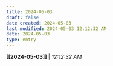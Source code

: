 ```yaml
---
title: 2024-05-03
draft: false
date created: 2024-05-03
last modified: 2024-05-03 12:12:32 AM
date: 2024-05-03
type: entry
---
```


**[[2024-05-03]]** | *12:12:32 AM*